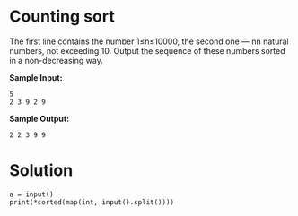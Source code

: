 # Counting sort

The first line contains the number 1≤n≤10000, the second one — nn natural numbers, not exceeding 10. Output the sequence
of these numbers sorted in a non-decreasing way.

**Sample Input:**

```
5
2 3 9 2 9
```

**Sample Output:**

```
2 2 3 9 9
```

# Solution

```
a = input()
print(*sorted(map(int, input().split())))
```